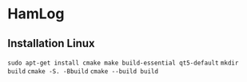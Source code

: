 # HamLog

## Installation Linux
```sudo apt-get install cmake make build-essential qt5-default```
```mkdir build```
```cmake -S. -Bbuild```
```cmake --build build```

